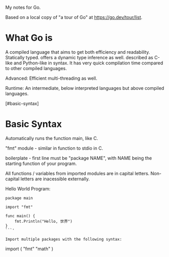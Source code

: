 My notes for Go.

Based on a local copy of "a tour of Go" at https://go.dev/tour/list.

# What Go is

A compiled language that aims to get both efficiency and readability.
Statically typed. offers a dynamic type inference as well.
described as C-like and Python-like in syntax.
It has very quick compilation time compared to other compiled languages.

Advanced: Efficient multi-threading as well.

Runtime: An intermediate, below interpreted languages but above compiled languages.

[#basic-syntax]

# Basic Syntax

Automatically runs the function main, like C.

"fmt" module - similar in function to stdio in C.

boilerplate - first line must be "package NAME", with NAME being the starting function of your program.

All functions / variables from imported modules are in capital letters. Non-capital letters are inacessible externally.

Hello World Program:

````
package main

import "fmt"

func main() {
	fmt.Println("Hello, 世界")
}
```'

Import multiple packages with the following syntax:
````

import (
"fmt"
"math"
)

```

```
